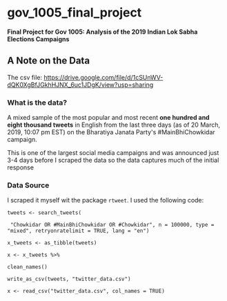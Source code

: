 # gov_1005_final_project
__Final Project for Gov 1005: Analysis of the 2019 Indian Lok Sabha Elections Campaigns__
## A Note on the Data
The csv file: https://drive.google.com/file/d/1cSUnWV-dQK0XgBfJGkhHJNX_6uc1JDgK/view?usp=sharing

### What is the data?
A mixed sample of the most popular and most recent **one hundred and eight thousand tweets** in English from the last three days (as of 20 March, 2019, 10:07 pm EST) on the Bharatiya Janata Party's #MainBhiChowkidar campaign.

This is one of the largest social media campaigns and was announced just 3-4 days before I scraped the data so the data captures much of the initial response


### Data Source
I scraped it myself wit the package `rtweet`. I used the following code:
 
`tweets <- search_tweets(`

 ` "Chowkidar OR #MainBhiChowkidar OR #Chowkidar", n = 100000, type = "mixed", retryonratelimit = TRUE, lang = "en")`

`x_tweets <- as_tibble(tweets)`

`x <- x_tweets %>%`

`clean_names()`

`write_as_csv(tweets, "twitter_data.csv")`

`x <- read_csv("twitter_data.csv", col_names = TRUE)`


